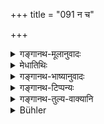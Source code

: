+++
title = "091 न च"

+++

<details><summary>गङ्गानथ-मूलानुवादः</summary>

He shall hot strike one who is standing on the ground, nor one who is a eunuch, nor the supp?icant (supplicant?) with joined palms, nor one with loosened hair, nor one who is seated, nor one who says ‘i am yours;’—(91)
</details>

<details><summary>मेधातिथिः</summary>

रथस्थेन रथारूढ एव हन्तव्यः, स्थलस्थितो न हन्तव्यः । **क्लीबो** नपुंसकः, पौरुषहीनो वा । अन्यत्र दृढ आसीन उपविष्टो रथपृष्ठे भूमौ वा । **तवास्मीति** वदति यस् तम् अपि न हन्यात् । शब्दनियमो ऽत्र न विवक्षितः । दीनं वदन्न् एवंजातीयकैर् अपि शब्दैः "त्वदीयो ऽहम्, त्वाम् आश्रितो ऽस्मि" इति न हन्तव्यः ॥ ७.९१ ॥
</details>

<details><summary>गङ्गानथ-भाष्यानुवादः</summary>

The man on the chariot should strike only him who also is on a chariot; so that one standing on the ground shall not be struck.

‘*Eunuch*’— who is devoid of masculinity; or who is without manliness.

‘*He who is seated*’—unconcerned, elsewhere; or on his chariot, or on the ground.

He shall not strike also one who says ‘I am yours’. No stress is meant to be laid upon the exact words to be used. What is meant is that he shall not strike the poor supplicant who addresses to him such words as ‘I am yours’, ‘I seek your shelter’, and so forth (91)
</details>

<details><summary>गङ्गानथ-टिप्पन्यः</summary>

‘*Sthalārūḍham*’—‘Who is standing on the other ground’ (Medhātithi,
Kullūka and Rāghavānanda);—‘one who, in flight, has climbed on an
eminence’ (Nārāyaṇa).

This verse is quoted in *Vīramitrodaya* (Rājanīti, p. 406); and in
*Nītimayūkha* (p. 80).
</details>

<details><summary>गङ्गानथ-तुल्य-वाक्यानि</summary>

**(verses 7.91-93)  
**

*Gautama* (10.18).—‘No sin is incurred in slaying foes in
battle,—excepting those who have lost their horses, charioteers or arms,
those who join their hands in supplication, those who flee with flying
hair, those who sit. down with averted faces, those who have climbed in
flight on eminences or trees, messengers, and those who declare
themselves to be cows, or Brāhmaṇas.’

*Baudhāyana* (1.18.11).—‘He shall not light those in fear, intoxicated,
insane or out of their minds; nor those who have lost their armour; nor
with women, infants, aged men and Brāhmaṇas.’

*Āpastamba* (2.10, 11).—‘The Āryas forbid the killing of those who have
laid down their arms, of those who beg for mercy with flying hair or
joined palms, and of fugitives.’

*Yajñavalkya* (1.325).—‘He shall mot strike one who says *I am yours*,
or who is terrified, or deprived of arms, or who is engaged with another
person, or who has turned hack from the fight, or one who is only
looking on the battle.’

*Devala* (Vīramitrodaya-Rājanīti., p. 407).—‘Who is eating straw, who is
engaged with another, who is not actively engaged in fight, who is
seeking shelter, the imbecile, one pressed by another, the religious
student, the aged man, the outcast, the infant,—these shall not ho
struck in lawful battle, by soldiers, even in times of distress.’
</details>

<details><summary>Bühler</summary>

091	Let him not strike one who (in flight) has climbed on an eminence, nor a eunuch, nor one who joins the palms of his hands (in supplication), nor one who (flees) with flying hair, nor one who sits down, nor one who says 'I am thine;'
</details>
